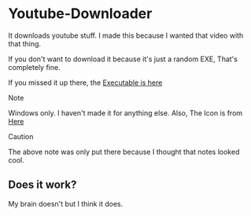 # Youtube-Downloader
It downloads youtube stuff.
I made this because I wanted that video with that thing.

If you don't want to download it because it's just a random EXE, That's completely fine.

If you missed it up there, the [Executable is here](https://github.com/MrMilitaryMech/Youtube-Downloader/blob/main/Youtube%20Video%20Downloader.exe)

> [!NOTE]
> Windows only. I haven't made it for anything else.
> Also, The Icon is from [Here](https://www.freeimages.com/icon/youtube-ico-5678101)

>[!CAUTION]
>The above note was only put there because I thought that notes looked cool.

## Does it work?
My brain doesn't but I think it does.
